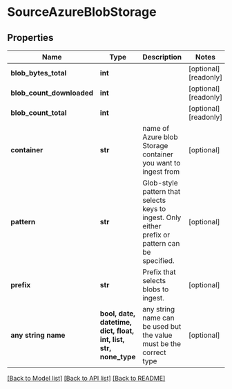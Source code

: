 # SourceAzureBlobStorage


## Properties
Name | Type | Description | Notes
------------ | ------------- | ------------- | -------------
**blob_bytes_total** | **int** |  | [optional] [readonly] 
**blob_count_downloaded** | **int** |  | [optional] [readonly] 
**blob_count_total** | **int** |  | [optional] [readonly] 
**container** | **str** | name of Azure blob Storage container you want to ingest from | [optional] 
**pattern** | **str** | Glob-style pattern that selects keys to ingest. Only either prefix or pattern can be specified. | [optional] 
**prefix** | **str** | Prefix that selects blobs to ingest. | [optional] 
**any string name** | **bool, date, datetime, dict, float, int, list, str, none_type** | any string name can be used but the value must be the correct type | [optional]

[[Back to Model list]](../README.md#documentation-for-models) [[Back to API list]](../README.md#documentation-for-api-endpoints) [[Back to README]](../README.md)


